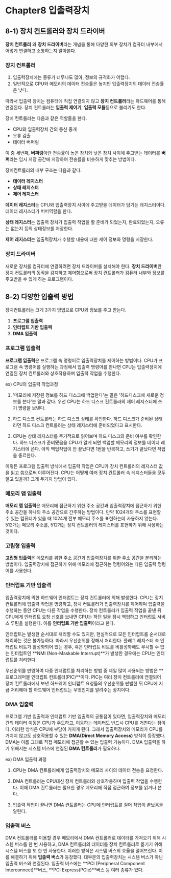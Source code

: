 # Chapter8 입출력장치

## 8-1) 장치 컨트롤러와 장치 드라이버

**장치 컨트롤러** 와 **장치 드라이버**라는 개념을 통해 다양한 외부 장치가 컴퓨터 내부에서 어떻게 연결하고 소통하는지 알아본다.

### 장치 컨트롤러

1. 입출력장치에는 종류가 너무나도 많아, 정보의 규격화가 어렵다.
2. 일반적으로 CPU와 메모리의 데이터 전송률은 높지만 입출력장치의 데이터 전송률은 낮다.

따라서 입출력 장치는 컴퓨터에 직접 연결되지 않고 **장치 컨트롤러**라는 하드웨어를 통해 연결된다. 장치 컨트롤러는 **입출력 제어기**, **입출력 모듈**등으로 불리기도 한다.

장치 컨트롤러는 다음과 같은 역할들을 한다.

- CPU와 입출력장치 간의 통신 중개
- 오류 검출
- 데이터 버퍼링

이 중 세번째, **버퍼링**이란 전송률이 높은 장치와 낮은 장치 사이에 주고받는 데이터를 **버퍼**라는 임시 저장 공간에 저장하여 전송률을 비슷하게 맞추는 방법이다.

장치컨트롤러의 내부 구조는 다음과 같다.

- **데이터 레지스터**
- **상태 레지스터**
- **제어 레지스터**

**데이터 레지스터**는 CPU와 입출력장치 사이에 주고받을 데이터가 담기는 레지스터이다. 데이터 레지스터가 버퍼역할을 한다.

**상태 레지스터**는 입출력 장치가 입출력 작업을 할 준비가 되었는지, 완료되었는지, 오류는 없는지 등의 상태정보를 저장한다.

**제어 레지스터**는 입출력장치가 수행할 내용에 대한 제어 정보와 명령을 저장한다.

### 장치 드라이버

새로운 장치를 컴퓨터에 연결하려면 장치 드라이버를 설치해야 한다. **장치 드라이버**란 장치 컨트롤러의 동작을 감지하고 제어함으로써 장치 컨트롤러가 컴퓨터 내부와 정보를 주고받을 수 있게 하는 프로그램이다.

## 8-2) 다양한 입출력 방법

장치컨트롤러는 크게 3가지 방법으로 CPU와 정보를 주고 받는다.

1. **프로그램 입출력**
2. **인터럽트 기반 입출력**
3. **DMA 입출력**

### 프로그램 입출력

**프로그램 입출력**은 프로그램 속 명령어로 입출력장치를 제어하는 방법이다. CPU가 프로그램 속 명령어를 실행하는 과정에서 입출력 명령어를 만나면 CPU는 입출력장치에 연결된 장치 컨트롤러와 상호작용하며 입출력 작업을 수행한다.

ex) CPU의 입출력 작업과정

1. '메모리에 저장된 정보를 하드 디스크에 백업한다'는 말은 '하드디스크에 새로운 정보를 쓴다'는 말과 같다. 우선 CPU는 하드 디스크 컨트롤러의 제어 레지스터에 쓰기 명령을 보낸다.

2. 하드 디스크 컨트롤러는 하드 디스크 상태를 확인한다. 하드 디스크가 준비된 상태라면 하드 디스크 컨트롤러는 상태 레지스터에 준비되었다고 표시한다.

3. CPU는 상태 레지스터를 주기적으로 읽어보며 하드 디스크의 준비 여부를 확인한다. 하드 디스크가 준비됐음을 CPU가 알게 되면 백업할 메모리의 정보를 데이터 레지스터에 쓴다. 아직 백업작업이 안 끝났다면 1번을 반복하고, 쓰기가 끝났다면 작업을 종료한다.

이렇든 프로그램 입출력 방식에서 입출력 작업은 CPU가 장치 컨트롤러의 레지스터 값을 읽고 씀으로써 이루어진다. CPU는 어떻게 여러 장치 컨트롤러 속 레지스터들을 모두 알고 있을까? 크게 두가지 방법이 있다.

### 메모리 맵 입출력

**매모리 맵 입출력**은 메모리에 접근하기 위한 주소 공간과 입출력장치에 접근하기 위한 주소 공간을 하나의 주소 공간으로 간주하는 방법이다. 만약 1024개의 주소를 표현할 수 있는 컴퓨터가 있을 때 1024개 전부 메모리 주소를 표현하는데 사용하지 않는다. 512개는 메모리 주소를, 512개는 장치 컨트롤러의 레지스터를 표현하기 위해 사용하는 것이다.

### 고립형 입출력

**고립형 입출력**은 메모리를 위한 주소 공간과 입출력장치를 위한 주소 공간을 분리하는 방법이다. 입출력장치에 접근하기 위해 메모리에 접근하는 명령어와는 다른 입출력 명령어를 사용한다.

### 인터럽트 기반 입출력

입출력장치에 의한 하드웨어 인터럽트는 장치 컨트롤러에 의해 발생한다. CPU는 장치 컨트롤러에 입출력 작업을 명령하고, 장치 컨트롤러가 입출력장치를 제어하며 입출력을 수행하는 동안 CPU는 다른 작업을 수행한다. 장치 컨트롤러가 입출력 작업을 끝낸 뒤 CPU에게 인터럽트 요청 신호를 보내면 CPU는 하던 일을 잠시 백업하고 인터럽트 서비스 루틴을 실행한다. 이를 **인터럽트 기반 입출력**이라고 한다.

인터럽트는 발생한 순서대로 처리할 수도 있지만, 현실적으로 모든 인터럽트를 순서대로 처리하는 것은 불가능하다. 따라서 우선순위를 정해서 처리한다. 플래그 레지스터 속 인터럽트 비트가 활성화되어 있는 경우, 혹은 인터럽트 비트를 비활성화해도 무시할 수 없는 인터럽트인 **NMI (Non-Maskable Interrupt)**가 발생한 경우에는 CPU는 인터럽트를 처리한다.

우선순위를 반영하여 다중 인터럽트를 처리하는 방법 중 제일 많이 사용되는 방법은 **프로그래머블 인터럽트 컨트롤러(PIC)**이다. PIC는 여러 장치 컨트롤러에 연결되어 장치 컨트롤러에서 보낸 하드웨어 인터럽트 요청들의 우선순위를 판별한 뒤 CPU에 지금 처리해야 할 하드웨어 인터럽트는 무엇인지를 알려주는 장치이다.

### DMA 입출력

프로그램 기반 입출력과 인터럽트 기반 입출력의 공통점이 있다면, 입출력장치와 메모리간의 데이터 이동은 CPU가 주도하고, 이동하는 데이터도 반드시 CPU를 거친다는 점이다. 이러한 방식은 CPU에 부담이 커지게 된다. 그래서 입출력장치와 메모리가 CPU를 거치지 않고도 상호작용할 수 있는 **DMA(Direct Memory Access)** 방식이 등장했다. DMA는 이름 그대로 직접 메모리에 접근할 수 있는 입출력 기능이다. DMA 입출력을 하기 위해서는 시스템 버스에 연결된 **DMA 컨트롤러**가 필요하다.

ex) DMA 입출력 과정

1. CPU는 DMA 컨트롤러에게 입출력장치와 메모리 사이의 데이터 전송을 요청한다.

2. DMA 컨트롤러는 CPU대신 장치 컨트롤러와 상호작용하며 입출력 작업을 수행한다. 이때 DMA 컨트롤러는 필요한 경우 메모리에 직접 접근하여 정보를 읽거나 쓴다.

3. 입출력 작업이 끝나면 DMA 컨트롤러는 CPU에 인터럽트를 걸어 작업이 끝났음을 알린다.

### 입출력 버스

DMA 컨트롤러를 이용할 경우 메모리에서 DMA 컨트롤러로 데이터를 가져오기 위해 시스템 버스를 한 번 사용하고, DMA 컨트롤러의 데이터를 장치 컨트롤러로 옮기기 위해 시스템 버스를 또 한 번 사용한다. 이러한 방식은 시스템 버스의 효율을 떨어뜨린다. 이를 해결하기 위해 **입출력 버스**가 등장했다. 대부분의 입출력장치는 시스템 버스가 아닌 입출력 버스와 연결된다. 입출력 버스에는 **PCI (Peripheral Component Interconnect)**버스, **PCI Express(PCIe)**버스 등 여러 종류가 있다.